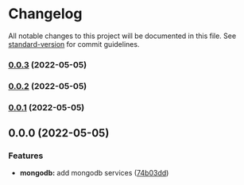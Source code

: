 # Changelog

All notable changes to this project will be documented in this file. See [standard-version](https://github.com/conventional-changelog/standard-version) for commit guidelines.

### [0.0.3](https://github.com/moonlitworks/persist/compare/v0.0.2...v0.0.3) (2022-05-05)

### [0.0.2](https://github.com/moonlitworks/persist/compare/v0.0.1...v0.0.2) (2022-05-05)

### [0.0.1](https://github.com/moonlitworks/persist/compare/v0.0.0...v0.0.1) (2022-05-05)

## 0.0.0 (2022-05-05)


### Features

* **mongodb:** add mongodb services ([74b03dd](https://github.com/moonlitworks/persist/commit/74b03dd02dc01e26e0bbc0dd4194625519c1c0c9))
